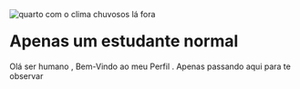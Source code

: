 <img src="https://cdn.discordapp.com/attachments/902376930362404884/922635131846557716/wp4714951-lo-fi-anime-wallpapers.gif" align="left" alt="quarto com o clima chuvosos lá fora" >

# Apenas um estudante normal
Olá ser humano , Bem-Vindo ao meu Perfil . Apenas passando aqui para te observar
